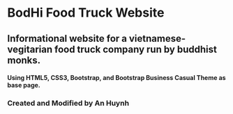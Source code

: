 # BodHi Food Truck Website

## Informational website for a vietnamese-vegitarian food truck company run by buddhist monks. 

#### Using HTML5, CSS3, Bootstrap, and Bootstrap Business Casual Theme as base page.

### Created and Modified by An Huynh